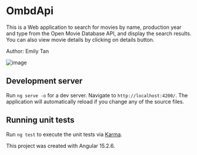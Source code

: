 # OmbdApi

This is a Web application to search for movies by name, production year and type from the Open Movie Database API, and display the search results. You can also view movie details by clicking on details button. 

Author: Emily Tan

![image](https://user-images.githubusercontent.com/18564996/236702026-5041fda7-89e5-49fc-9889-7679b38bc3ad.png)


## Development server

Run `ng serve -o` for a dev server. Navigate to `http://localhost:4200/`. The application will automatically reload if you change any of the source files.

## Running unit tests

Run `ng test` to execute the unit tests via [Karma](https://karma-runner.github.io).

This project was created with Angular 15.2.6.


